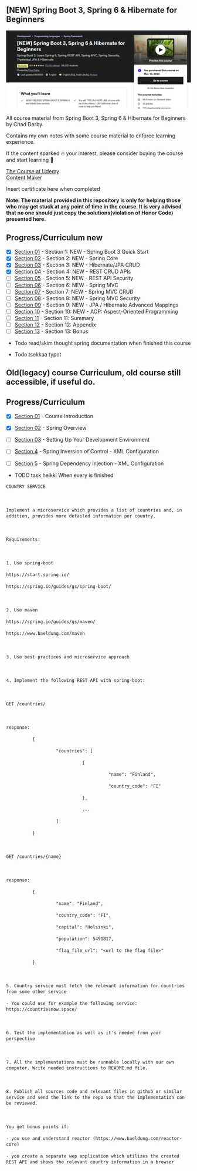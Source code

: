 ## [NEW] Spring Boot 3, Spring 6 & Hibernate for Beginners

![Spring Boot](pic.jpg)

All course material from Spring Boot 3, Spring 6 & Hibernate for Beginners by Chad Darby.

Contains my own notes with some course material to enforce learning experience.

If the content sparked :fire: your interest, please consider buying the course and start learning :book:

[The Course at Udemy](https://www.udemy.com/course/spring-hibernate-tutorial/)   
[Content Maker](https://luv2code.com/)

Insert certificate here when completed

**Note: The material provided in this repository is only for helping those who may get stuck at any point of time in the course. It is very advised that no one should just copy the solutions(violation of Honor Code) presented here.**

## Progress/Curriculum new

- [x] [Section 01](https://github.com/developersCradle/spring-springboot-hibernate-for-Beginners/tree/main/Section%201) - Section 1: NEW - Spring Boot 3 Quick Start
- [x] [Section 02](https://github.com/developersCradle/spring-springboot-hibernate-for-Beginners/tree/main/Section%202) - Section 2: NEW - Spring Core
- [x] [Section 03](https://github.com/developersCradle/spring-springboot-hibernate-for-Beginners/tree/main/Section%203) - Section 3: NEW - Hibernate/JPA CRUD 
- [x] [Section 04](https://github.com/developersCradle/spring-springboot-hibernate-for-Beginners/tree/main/Section%204) - Section 4: NEW - REST CRUD APIs
- [ ] [Section 05](https://github.com/developersCradle/spring-springboot-hibernate-for-Beginners/tree/main/Section%205) - Section 5: NEW - REST API Security 
- [ ] [Section 06](https://github.com/developersCradle/spring-springboot-hibernate-for-Beginners/tree/main/Section%206) - Section 6: NEW - Spring MVC
- [ ] [Section 07](https://github.com/developersCradle/spring-springboot-hibernate-for-Beginners/tree/main/Section%207) - Section 7: NEW - Spring MVC CRUD
- [ ] [Section 08](https://github.com/developersCradle/spring-springboot-hibernate-for-Beginners/tree/main/Section%208) - Section 8: NEW - Spring MVC Security
- [ ] [Section 09](https://github.com/developersCradle/spring-springboot-hibernate-for-Beginners/tree/main/Section%209) - Section 9: NEW - JPA / Hibernate Advanced Mappings
- [ ] [Section 10](https://github.com/developersCradle/spring-springboot-hibernate-for-Beginners/tree/main/Section%210) - Section 10: NEW - AOP: Aspect-Oriented Programming
- [ ] [Section 11](https://github.com/developersCradle/spring-springboot-hibernate-for-Beginners/tree/main/Section%211) - Section 11: Summary
- [ ] [Section 12](https://github.com/developersCradle/spring-springboot-hibernate-for-Beginners/tree/main/Section%212) - Section 12: Appendix
- [ ] [Section 13](https://github.com/developersCradle/spring-springboot-hibernate-for-Beginners/tree/main/Section%213) - Section 13: Bonus

- Todo read/skim thought spring documentation when finished this course

- Todo tsekkaa typot

## Old(legacy) course Curriculum, old course still accessible, if useful do. 

## Progress/Curriculum

- [x] [Section 01](#) - Course Introduction
- [X] [Section 02](#) - Spring Overview
- [ ] [Section 03](#) - Setting Up Your Development Environment
- [ ] [Section 4](#) - Spring Inversion of Control - XML Configuration
- [ ] [Section 5](#) - Spring Dependency Injection - XML Configuration



- TODO task heikki When every is finished

```
COUNTRY SERVICE

 

Implement a microservice which provides a list of countries and, in addition, provides more detailed information per country.

 

Requirements:

 

1. Use spring-boot

https://start.spring.io/

https://spring.io/guides/gs/spring-boot/

 

2. Use maven

https://spring.io/guides/gs/maven/  

https://www.baeldung.com/maven

 

3. Use best practices and microservice approach

 

4. Implement the following REST API with spring-boot:

 

GET /countries/

 

response:

          {

                   "countries": [

                             {

                                       "name": "Finland",

                                       "country_code": "FI"

                             },

                             ...

                   ]

          }

 

GET /countries/{name}

 

response:

          {

                   "name": "Finland",

                   "country_code": "FI",

                   "capital": "Helsinki",

                   "population": 5491817,

                   "flag_file_url": "<url to the flag file>"

          }

 

5. Country service must fetch the relevant information for countries from some other service

- You could use for example the following service: https://countriesnow.space/

 

6. Test the implementation as well as it's needed from your perspective

 

7. All the implementations must be runnable locally with our own computer. Write needed instructions to README.md file.

 

8. Publish all sources code and relevant files in github or similar service and send the link to the repo so that the implementation can be reviewed.

 

You get bonus points if:

- you use and understand reactor (https://www.baeldung.com/reactor-core)

- you create a separate wep application which utilizes the created REST API and shows the relevant country information in a browser

 
```